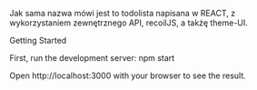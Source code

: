 Jak sama nazwa mówi jest to todolista napisana w REACT, z wykorzystaniem zewnętrznego API, recoilJS, a takżę theme-UI.

Getting Started

First, run the development server: npm start

Open http://localhost:3000 with your browser to see the result.
